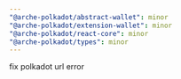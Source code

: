 ```yaml
---
"@arche-polkadot/abstract-wallet": minor
"@arche-polkadot/extension-wallet": minor
"@arche-polkadot/react-core": minor
"@arche-polkadot/types": minor
---
```


fix polkadot url error
